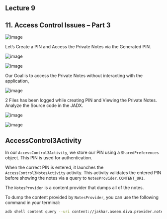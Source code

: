 ## Lecture 9

## 11. Access Control Issues – Part 3

![image](https://github.com/ananthan05/Android-Security/assets/140697378/ac068dec-59ec-49e8-a9d5-b2826c966629)

Let’s Create a PIN and Access the Private Notes via the Generated PIN.

![image](https://github.com/ananthan05/Android-Security/assets/140697378/8c2a297d-f17d-43f4-8817-314d2a9eaa34)

![image](https://github.com/ananthan05/Android-Security/assets/140697378/d2cc6b34-6211-4feb-bec3-8fc1a79e4e8a)

Our Goal is to access the Private Notes without interacting with the application,

![image](https://github.com/ananthan05/Android-Security/assets/140697378/910c101d-de97-4f61-a062-71a2ad9588b0)

2 Files has been logged while creating PIN and Viewing the Private Notes. Analyze the Source code in the JADX.

![image](https://github.com/ananthan05/Android-Security/assets/140697378/ad890fc9-82be-45fe-86a4-22c089a66a82)

![image](https://github.com/ananthan05/Android-Security/assets/140697378/b4b87bd5-1100-4676-8c0d-ec803c927ad4)

## AccessControl3Activity

In our `AccessControl3Activity`, we store our PIN using a `SharedPreferences` object. This PIN is used for authentication.

When the correct PIN is entered, it launches the `AccessControl3NotesActivity` activity. This activity validates the entered PIN before showing the notes via a query to `NotesProvider.CONTENT_URI`. 

The `NotesProvider` is a content provider that dumps all of the notes.

To dump the content provided by `NotesProvider`, you can use the following command in your terminal:

```bash
adb shell content query --uri content://jakhar.aseem.diva.provider.notesprovider/notes/
```
